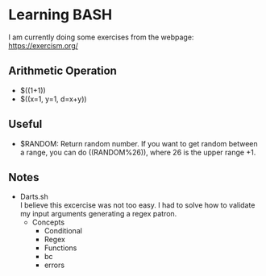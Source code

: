 # Learning BASH 

I am currently doing some exercises from the webpage: https://exercism.org/


## Arithmetic Operation
- $((1+1))  
- $((x=1, y=1, d=x+y))

## Useful 
- $RANDOM: Return random number. If you want to get random between a range, you can do $(($RANDOM%26)), where 26 is the upper range +1.

## Notes

- Darts.sh  
I believe this excercise was not too easy. I had to solve how to validate my input arguments generating a regex patron. 
    - Concepts
        - Conditional
        - Regex
        - Functions
        - bc
        - errors 


